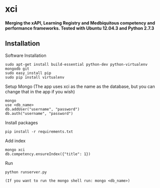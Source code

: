 xci
===

#### Merging the xAPI, Learning Registry and Medbiquitous competency and performance frameworks. Tested with Ubuntu 12.04.3 and Python 2.7.3

## Installation

Software Installation

	sudo apt-get install build-essential python-dev python-virtualenv mongodb git
	sudo easy_install pip
	sudo pip install virtualenv

Setup Mongo (The app uses xci as the name as the database, but you can change that in the app if you wish)
	
	mongo
	use <db_name>
	db.addUser("username", "password")
	db.auth("username", "password")

Install packages

	pip install -r requirements.txt

Add index

	mongo xci
	db.competency.ensureIndex({"title": 1})

Run

	python runserver.py

	(If you want to run the mongo shell run: mongo <db_name>)
